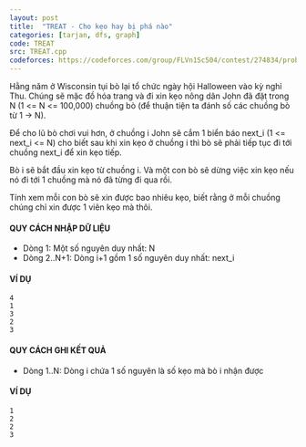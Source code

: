```yaml
---
layout: post
title:  "TREAT - Cho kẹo hay bị phá nào"
categories: [tarjan, dfs, graph]
code: TREAT
src: TREAT.cpp
codeforces: https://codeforces.com/group/FLVn1Sc504/contest/274834/problem/X
---
```



Hằng năm ở Wisconsin tụi bò lại tổ chức ngày hội Halloween vào kỳ nghỉ Thu. Chúng sẽ mặc đồ hóa trang và đi xin kẹo nông dân John đã đặt trong N (1 <= N <= 100,000) chuồng bò (để thuận tiện ta đánh số các chuồng bò từ 1 -> N).

Để cho lũ bò chơi vui hơn, ở chuồng i John sẽ cắm 1 biển báo next\_i (1 <= next\_i <= N) cho biết sau khi xin kẹo ở chuồng i thì bò sẽ phải tiếp tục đi tới chuồng next\_i để xin kẹo tiếp.

Bò i sẽ bắt đầu xin kẹo từ chuồng i. Và một con bò sẽ dừng việc xin kẹo nếu nó đi tới 1 chuồng mà nó đã từng đi qua rồi.

Tính xem mỗi con bò sẽ xin được bao nhiêu kẹo, biết rằng ở mỗi chuồng chúng chỉ xin được 1 viên kẹo mà thôi.

#### QUY CÁCH NHẬP DỮ LIỆU

*   Dòng 1: Một số nguyên duy nhất: N
*   Dòng 2..N+1: Dòng i+1 gồm 1 số nguyên duy nhất: next\_i

#### VÍ DỤ

```
4
1
3
2
3

```

#### QUY CÁCH GHI KẾT QUẢ

*   Dòng 1..N: Dòng i chứa 1 số nguyên là số kẹo mà bò i nhận được

#### VÍ DỤ

```
1
2
2
3

```

<!--more-->

